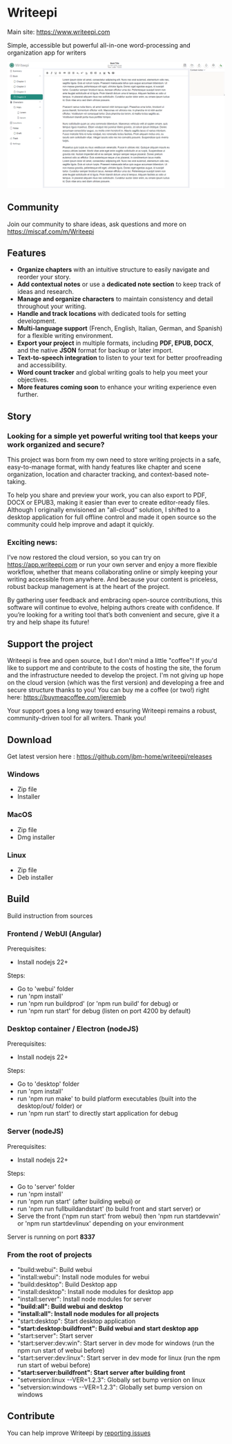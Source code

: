# Writeepi
Main site: https://www.writeepi.com

Simple, accessible but powerful all-in-one word-processing and organization app for writers

![screenshot](assets/capture.png)
## Community
Join our community to share ideas, ask questions and more on https://miscaf.com/m/Writeepi
## Features
- **Organize chapters** with an intuitive structure to easily navigate and reorder your story.
- **Add contextual notes** or use a **dedicated note section** to keep track of ideas and research.
- **Manage and organize characters** to maintain consistency and detail throughout your writing.
- **Handle and track locations** with dedicated tools for setting development.
- **Multi-language support** (French, English, Italian, German, and Spanish) for a flexible writing environment.
- **Export your project** in multiple formats, including **PDF, EPUB, DOCX**, and the native **JSON** format for backup or later import.
- **Text-to-speech integration** to listen to your text for better proofreading and accessibility.
- **Word count tracker** and global writing goals to help you meet your objectives.
- **More features coming soon** to enhance your writing experience even further.
## Story
### Looking for a simple yet powerful writing tool that keeps your work organized and secure?
This project was born from my own need to store writing projects in a safe, easy-to-manage format, with handy features like chapter and scene organization, location and character tracking, and context-based note-taking.

To help you share and preview your work, you can also export to PDF, DOCX or EPUB3, making it easier than ever to create editor-ready files. Although I originally envisioned an "all-cloud" solution, I shifted to a desktop application for full offline control and made it open source so the community could help improve and adapt it quickly.

### Exciting news:
I’ve now restored the cloud version, so you can try on https://app.writeepi.com or run your own server and enjoy a more flexible workflow, whether that means collaborating online or simply keeping your writing accessible from anywhere. And because your content is priceless, robust backup management is at the heart of the project.

By gathering user feedback and embracing open-source contributions, this software will continue to evolve, helping authors create with confidence. If you’re looking for a writing tool that’s both convenient and secure, give it a try and help shape its future!
## Support the project
Writeepi is free and open source, but I don't mind a little "coffee"! If you'd like to support me and contribute to the costs of hosting the site, the forum and the infrastructure needed to develop the project. I'm not giving up hope on the cloud version (which was the first version) and developing a free and secure structure thanks to you!
You can buy me a coffee (or two!) right here: https://buymeacoffee.com/jeremieb

Your support goes a long way toward ensuring Writeepi remains a robust, community-driven tool for all writers. Thank you!
## Download
Get latest version here : https://github.com/jbm-home/writeepi/releases
### Windows
- Zip file
- Installer
### MacOS
- Zip file
- Dmg installer
### Linux
- Zip file
- Deb installer
## Build
Build instruction from sources
### Frontend / WebUI (Angular)
Prerequisites:
- Install nodejs 22+

Steps:
- Go to 'webui' folder
- run 'npm install'
- run 'npm run buildprod' (or 'npm run build' for debug)
or
- run 'npm run start' for debug (listen on port 4200 by default)
### Desktop container / Electron (nodeJS)
Prerequisites:
- Install nodejs 22+

Steps:
- Go to 'desktop' folder
- run 'npm install'
- run 'npm run make' to build platform executables (built into the desktop/out/ folder)
or
- run 'npm run start' to directly start application for debug
### Server (nodeJS)
Prerequisites:
- Install nodejs 22+

Steps:
- Go to 'server' folder
- run 'npm install'
- run 'npm run start' (after building webui)
or
- run 'npm run fullbuildandstart' (to build front and start server)
or
- Serve the front ('npm run start' from webui) then 'npm run startdevwin' or 'npm run startdevlinux' depending on your environment

Server is running on port **8337**
### From the root of projects
- "build:webui": Build webui
- "install:webui": Install node modules for webui
- "build:desktop": Build Desktop app
- "install:desktop": Install node modules for desktop app
- "install:server": Install node modules for server
- **"build:all": Build webui and desktop**
- **"install:all": Install node modules for all projects**
- "start:desktop": Start desktop application
- **"start:desktop:buildfront": Build webui and start desktop app**
- "start:server": Start server
- "start:server:dev:win": Start server in dev mode for windows (run the npm run start of webui before)
- "start:server:dev:linux": Start server in dev mode for linux (run the npm run start of webui before)
- **"start:server:buildfront": Start server after building front**
- "setversion:linux --VER=1.2.3": Globally set bump version on linux
- "setversion:windows --VER=1.2.3": Globally set bump version on windows
## Contribute
You can help improve Writeepi by [reporting issues](https://github.com/jbm-home/writeepi/issues)